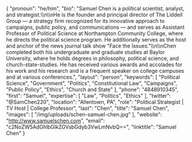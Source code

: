 {
  "pronoun": "he/him",
  "bio": "Samuel Chen is a political scientist, analyst, and strategist.\\\n\\\nHe is the founder and principal director of The Liddell Group — a strategy firm recognized for its innovative approach to campaigns, public policy, and communications — and serves as Assistant Professor of Political Science at Northampton Community College, where he directs the political science program. He additionally serves as the host and anchor of the news journal talk show \"Face the Issues.\"\\\n\\\nChen completed both his undergraduate and graduate studies at Baylor University, where he holds degrees in philosophy, political science, and church-state-studies. He has received various awards and accolades for his work and his research and is a frequent speaker on college campuses and at various conferences.",
  "layout": "person",
  "keywords": [
    "Political Science",
    "Government",
    "Politics",
    "Constitutional Law",
    "Campaigns",
    "Public Policy",
    "Ethics",
    "Church and State"
  ],
  "phone": "4848910345",
  "first": "Samuel",
  "expertise": [
    "Law",
    "Politics",
    "Ethics"
  ],
  "twitter": "@SamChen220",
  "location": "Allentown, PA",
  "role": "Political Strategist | TV Host | College Professor",
  "last": "Chen",
  "title": "Samuel Chen",
  "images": [
    "/img/uploads/schen-samuel-chen.jpg"
  ],
  "website": "http://www.samuelschen.com",
  "email": "c2NoZW5AdGhlbGlkZGVsbGdyb3VwLmNvbQ==",
  "linktitle": "Samuel Chen"
}